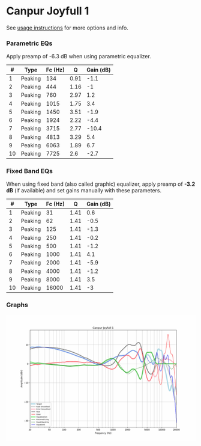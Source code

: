 # Canpur Joyfull 1
See [usage instructions](https://github.com/jaakkopasanen/AutoEq#usage) for more options and info.

### Parametric EQs
Apply preamp of -6.3 dB when using parametric equalizer.

|   # | Type    |   Fc (Hz) |    Q |   Gain (dB) |
|-----|---------|-----------|------|-------------|
|   1 | Peaking |       134 | 0.91 |        -1.1 |
|   2 | Peaking |       444 | 1.16 |        -1   |
|   3 | Peaking |       760 | 2.97 |         1.2 |
|   4 | Peaking |      1015 | 1.75 |         3.4 |
|   5 | Peaking |      1450 | 3.51 |        -1.9 |
|   6 | Peaking |      1924 | 2.22 |        -4.4 |
|   7 | Peaking |      3715 | 2.77 |       -10.4 |
|   8 | Peaking |      4813 | 3.29 |         5.4 |
|   9 | Peaking |      6063 | 1.89 |         6.7 |
|  10 | Peaking |      7725 | 2.6  |        -2.7 |

### Fixed Band EQs
When using fixed band (also called graphic) equalizer, apply preamp of **-3.2 dB** (if available) and set gains manually with these parameters.

|   # | Type    |   Fc (Hz) |    Q |   Gain (dB) |
|-----|---------|-----------|------|-------------|
|   1 | Peaking |        31 | 1.41 |         0.6 |
|   2 | Peaking |        62 | 1.41 |        -0.5 |
|   3 | Peaking |       125 | 1.41 |        -1.3 |
|   4 | Peaking |       250 | 1.41 |        -0.2 |
|   5 | Peaking |       500 | 1.41 |        -1.2 |
|   6 | Peaking |      1000 | 1.41 |         4.1 |
|   7 | Peaking |      2000 | 1.41 |        -5.9 |
|   8 | Peaking |      4000 | 1.41 |        -1.2 |
|   9 | Peaking |      8000 | 1.41 |         3.5 |
|  10 | Peaking |     16000 | 1.41 |        -3   |

### Graphs
![](./Canpur%20Joyfull%201.png)

